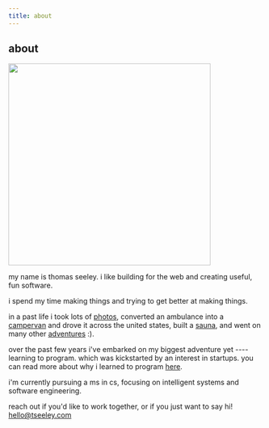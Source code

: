 ```yaml
---
title: about
---
```

## about

<img  width='400'  src='/images/thomas.webp'>

my name is thomas seeley. i like building for the web and creating useful, fun software.

i spend my time making things and trying to get better at making things.

in a past life i took lots of [photos](/photos), converted an ambulance into a [campervan](/posts/shelby-the-vanbulance) and drove it across the united states, built a [sauna](/posts/sauna), and went on many other [adventures](/posts/adventures) :).

over the past few years i've embarked on my biggest adventure yet ---- learning to program. which was kickstarted by an interest in startups. you can read more about why i learned to program [here](/posts/why-i-learned-to-program).

i'm currently pursuing a ms in cs, focusing on intelligent systems and software engineering.



reach out if you'd like to work together, or if you just want to say hi! hello@tseeley.com


